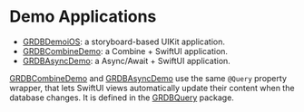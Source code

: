Demo Applications
=================

- [GRDBDemoiOS]: a storyboard-based UIKit application.
- [GRDBCombineDemo]: a Combine + SwiftUI application.
- [GRDBAsyncDemo]: a Async/Await + SwiftUI application.

[GRDBCombineDemo] and [GRDBAsyncDemo] use the same `@Query` property wrapper, that lets SwiftUI views automatically update their content when the database changes. It is defined in the [GRDBQuery] package.

[GRDBDemoiOS]: GRDBDemoiOS
[GRDBCombineDemo]: GRDBCombineDemo
[GRDBAsyncDemo]: GRDBAsyncDemo
[GRDBQuery]: https://github.com/groue/GRDBQuery
